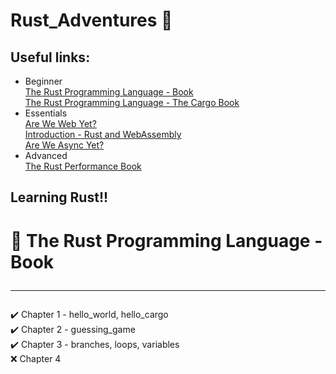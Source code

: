# Rust_Adventures 🦀

## Useful links:

- Beginner<br>
  [The Rust Programming Language - Book](https://doc.rust-lang.org/book/)<br>
  [The Rust Programming Language - The Cargo Book](https://doc.rust-lang.org/cargo/)<br>
- Essentials<br>
  [Are We Web Yet?](https://www.arewewebyet.org/)<br>
  [Introduction - Rust and WebAssembly](https://rustwasm.github.io/docs/book/introduction.html)<br>
  [Are We Async Yet?](https://areweasyncyet.rs/)
- Advanced<br>
  [The Rust Performance Book](https://nnethercote.github.io/perf-book/)

## Learning Rust!!

# 📙 The Rust Programming Language - Book <hr>

✔️ Chapter 1 - hello_world, hello_cargo <br>
✔️ Chapter 2 - guessing_game <br>
✔️ Chapter 3 - branches, loops, variables <br>
❌ Chapter 4 <br>
